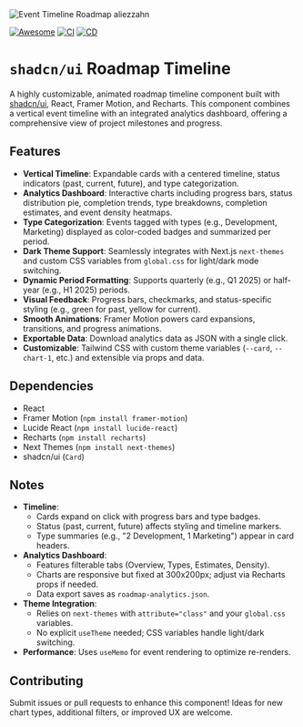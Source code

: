<img src="https://roadmap.hncore.website/banner.jpg" alt="Event Timeline Roadmap aliezzahn">

[![Awesome](https://cdn.rawgit.com/sindresorhus/awesome/d7305f38d29fed78fa85652e3a63e154dd8e8829/media/badge.svg)](https://github.com/birobirobiro/awesome-shadcn-ui/)
[![CI](https://github.com/aliezzahn/event-timeline-roadmap/actions/workflows/ci.yml/badge.svg)](https://github.com/aliezzahn/event-timeline-roadmap/actions/workflows/ci.yml)
[![CD](https://github.com/aliezzahn/event-timeline-roadmap/actions/workflows/cd.yml/badge.svg)](https://github.com/aliezzahn/event-timeline-roadmap/actions/workflows/cd.yml)

# `shadcn/ui` Roadmap Timeline

A highly customizable, animated roadmap timeline component built with [shadcn/ui](https://ui.shadcn.com/), React, Framer
Motion, and Recharts. This component combines a vertical event timeline with an integrated analytics dashboard, offering
a comprehensive view of project milestones and progress.

## Features

- **Vertical Timeline**: Expandable cards with a centered timeline, status indicators (past, current, future), and type
  categorization.
- **Analytics Dashboard**: Interactive charts including progress bars, status distribution pie, completion trends, type
  breakdowns, completion estimates, and event density heatmaps.
- **Type Categorization**: Events tagged with types (e.g., Development, Marketing) displayed as color-coded badges and
  summarized per period.
- **Dark Theme Support**: Seamlessly integrates with Next.js `next-themes` and custom CSS variables from `global.css`
  for light/dark mode switching.
- **Dynamic Period Formatting**: Supports quarterly (e.g., Q1 2025) or half-year (e.g., H1 2025) periods.
- **Visual Feedback**: Progress bars, checkmarks, and status-specific styling (e.g., green for past, yellow for
  current).
- **Smooth Animations**: Framer Motion powers card expansions, transitions, and progress animations.
- **Exportable Data**: Download analytics data as JSON with a single click.
- **Customizable**: Tailwind CSS with custom theme variables (`--card`, `--chart-1`, etc.) and extensible via props and
  data.

## Dependencies

- React
- Framer Motion (`npm install framer-motion`)
- Lucide React (`npm install lucide-react`)
- Recharts (`npm install recharts`)
- Next Themes (`npm install next-themes`)
- shadcn/ui (`Card`)

## Notes

- **Timeline**:
    - Cards expand on click with progress bars and type badges.
    - Status (past, current, future) affects styling and timeline markers.
    - Type summaries (e.g., "2 Development, 1 Marketing") appear in card headers.
- **Analytics Dashboard**:
    - Features filterable tabs (Overview, Types, Estimates, Density).
    - Charts are responsive but fixed at 300x200px; adjust via Recharts props if needed.
    - Data export saves as `roadmap-analytics.json`.
- **Theme Integration**:
    - Relies on `next-themes` with `attribute="class"` and your `global.css` variables.
    - No explicit `useTheme` needed; CSS variables handle light/dark switching.
- **Performance**: Uses `useMemo` for event rendering to optimize re-renders.

## Contributing

Submit issues or pull requests to enhance this component! Ideas for new chart types, additional filters, or improved UX
are welcome.
